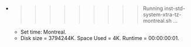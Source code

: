 * >>>>>>>>> Running inst-std-system-xtra-tz-montreal.sh ...
  * Set time: Montreal.
  * Disk size = 3794244K. Space Used = 4K. Runtime = 00:00:00:01.

